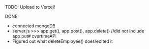 TODO:
Upload to Vercel!


DONE:
- connected mongoDB
- server.js >>> app.get(), app.post(), app.delete()
//did not include app.put# overtimeAPI
- Figured out what deleteEmployee() does/edited it